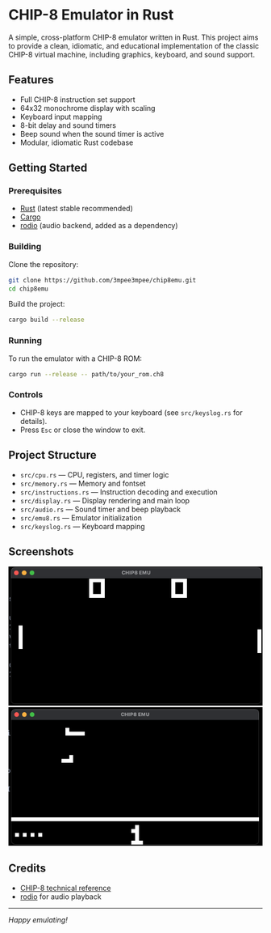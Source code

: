 # CHIP-8 Emulator in Rust

A simple, cross-platform CHIP-8 emulator written in Rust. This project aims to provide a clean, idiomatic, and educational implementation of the classic CHIP-8 virtual machine, including graphics, keyboard, and sound support.

## Features

- Full CHIP-8 instruction set support
- 64x32 monochrome display with scaling
- Keyboard input mapping
- 8-bit delay and sound timers
- Beep sound when the sound timer is active
- Modular, idiomatic Rust codebase

## Getting Started

### Prerequisites

- [Rust](https://www.rust-lang.org/tools/install) (latest stable recommended)
- [Cargo](https://doc.rust-lang.org/cargo/getting-started/installation.html)
- [rodio](https://crates.io/crates/rodio) (audio backend, added as a dependency)

### Building

Clone the repository:

```sh
git clone https://github.com/3mpee3mpee/chip8emu.git
cd chip8emu
```

Build the project:

```sh
cargo build --release
```

### Running

To run the emulator with a CHIP-8 ROM:

```sh
cargo run --release -- path/to/your_rom.ch8
```

### Controls

- CHIP-8 keys are mapped to your keyboard (see `src/keyslog.rs` for details).
- Press `Esc` or close the window to exit.

## Project Structure

- `src/cpu.rs` — CPU, registers, and timer logic
- `src/memory.rs` — Memory and fontset
- `src/instructions.rs` — Instruction decoding and execution
- `src/display.rs` — Display rendering and main loop
- `src/audio.rs` — Sound timer and beep playback
- `src/emu8.rs` — Emulator initialization
- `src/keyslog.rs` — Keyboard mapping

## Screenshots

![pingpong](./screenshots/pingpong.png)
![airplane](./screenshots/airplane.png)

## Credits

- [CHIP-8 technical reference](http://devernay.free.fr/hacks/chip8/C8TECH10.HTM)
- [rodio](https://github.com/RustAudio/rodio) for audio playback

---

*Happy emulating!*

